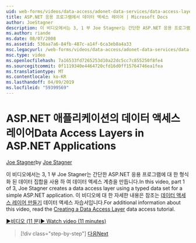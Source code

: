 ```yaml
---
uid: web-forms/videos/data-access/adonet-data-services/data-access-layers-in-aspnet-applications
title: ASP.NET 응용 프로그램에서 데이터 액세스 레이어 | Microsoft Docs
author: JoeStagner
description: 이 비디오에서는 3, 1 부 Joe Stagner는 간단한 ASP.NET 응용 프로그램에 대 한 형식화 된 데이터 집합을 사용 하 여 데이터 액세스 계층을 만듭니다. 에 대 한 추가 정보에 대 한 중...
ms.author: riande
ms.date: 08/07/2008
ms.assetid: 536aa7a6-84fb-487c-a14f-6ca3eb8a4a33
msc.legacyurl: /web-forms/videos/data-access/adonet-data-services/data-access-layers-in-aspnet-applications
msc.type: video
ms.openlocfilehash: 7a16533fd7265253d10a22dc5cc7c855250f8fe4
ms.sourcegitcommit: 0f1119340e4464720cfd16d0ff15764746ea1fea
ms.translationtype: MT
ms.contentlocale: ko-KR
ms.lasthandoff: 04/09/2019
ms.locfileid: "59399569"
---
```

# <a name="data-access-layers-in-aspnet-applications"></a><span data-ttu-id="be934-104">ASP.NET 애플리케이션의 데이터 액세스 레이어</span><span class="sxs-lookup"><span data-stu-id="be934-104">Data Access Layers in ASP.NET Applications</span></span>

<span data-ttu-id="be934-105">[Joe Stagner](https://github.com/JoeStagner)</span><span class="sxs-lookup"><span data-stu-id="be934-105">by [Joe Stagner](https://github.com/JoeStagner)</span></span>

<span data-ttu-id="be934-106">이 비디오에서는 3, 1 부 Joe Stagner는 간단한 ASP.NET 응용 프로그램에 대 한 형식화 된 데이터 집합을 사용 하 여 데이터 액세스 계층을 만듭니다.</span><span class="sxs-lookup"><span data-stu-id="be934-106">In this video, part 1 of 3, Joe Stagner creates a data access layer using a typed data set for a simple ASP.NET application.</span></span> <span data-ttu-id="be934-107">이 비디오에 대 한 자세한 내용은 참조는 [데이터 액세스 레이어 만들기](../../../overview/data-access/introduction/creating-a-data-access-layer-vb.md) 데이터 액세스 자습서입니다.</span><span class="sxs-lookup"><span data-stu-id="be934-107">For additional information about this video, read the [Creating a Data Access Layer](../../../overview/data-access/introduction/creating-a-data-access-layer-vb.md) data access tutorial.</span></span>

[<span data-ttu-id="be934-108">&#9654;비디오 (11 분)</span><span class="sxs-lookup"><span data-stu-id="be934-108">&#9654; Watch video (11 minutes)</span></span>](https://channel9.msdn.com/Blogs/ASP-NET-Site-Videos/data-access-layers-in-aspnet-applications)

> [!div class="step-by-step"]
> [<span data-ttu-id="be934-109">다음</span><span class="sxs-lookup"><span data-stu-id="be934-109">Next</span></span>](how-to-manually-bind-a-dataset-to-a-datagrid.md)
